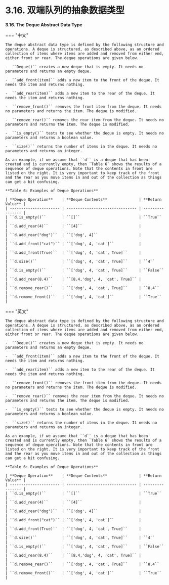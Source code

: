 # 3.16. 双端队列的抽象数据类型

**3.16. The Deque Abstract Data Type**

=== "中文"

    The deque abstract data type is defined by the following structure and operations. A deque is structured, as described above, as an ordered collection of items where items are added and removed from either end, either front or rear. The deque operations are given below.
    
    -  ``Deque()`` creates a new deque that is empty. It needs no parameters and returns an empty deque.
    
    -  ``add_front(item)`` adds a new item to the front of the deque. It needs the item and returns nothing.
    
    -  ``add_rear(item)`` adds a new item to the rear of the deque. It needs the item and returns nothing.
    
    -  ``remove_front()`` removes the front item from the deque. It needs no parameters and returns the item. The deque is modified.
    
    -  ``remove_rear()`` removes the rear item from the deque. It needs no parameters and returns the item. The deque is modified.
    
    -  ``is_empty()`` tests to see whether the deque is empty. It needs no parameters and returns a boolean value.
    
    -  ``size()`` returns the number of items in the deque. It needs no parameters and returns an integer.
    
    As an example, if we assume that ``d`` is a deque that has been created and is currently empty, then `Table 6` shows the results of a sequence of deque operations. Note that the contents in front are listed on the right. It is very important to keep track of the front and the rear as you move items in and out of the collection as things can get a bit confusing.
    
    **Table 6: Examples of Deque Operations**
    
    | **Deque Operation**    | **Deque Contents**              | **Return Value** |
    | ---------------------- | ------------------------------- | ---------------- |
    | ``d.is_empty()``       | ``[]``                          | ``True``         |
    | ``d.add_rear(4)``      | ``[4]``                         |                  |
    | ``d.add_rear("dog")``  | ``['dog', 4]``                  |                  |
    | ``d.add_front("cat")`` | ``['dog', 4, 'cat']``           |                  |
    | ``d.add_front(True)``  | ``['dog', 4, 'cat', True]``     |                  |
    | ``d.size()``           | ``['dog', 4, 'cat', True]``     | ``4``            |
    | ``d.is_empty()``       | ``['dog', 4, 'cat', True]``     | ``False``        |
    | ``d.add_rear(8.4)``    | ``[8.4,'dog', 4, 'cat', True]`` |                  |
    | ``d.remove_rear()``    | ``['dog', 4, 'cat', True]``     | ``8.4``          |
    | ``d.remove_front()``   | ``['dog', 4, 'cat']``           | ``True``         |

=== "英文"

    The deque abstract data type is defined by the following structure and operations. A deque is structured, as described above, as an ordered collection of items where items are added and removed from either end, either front or rear. The deque operations are given below.
    
    -  ``Deque()`` creates a new deque that is empty. It needs no parameters and returns an empty deque.
    
    -  ``add_front(item)`` adds a new item to the front of the deque. It needs the item and returns nothing.
    
    -  ``add_rear(item)`` adds a new item to the rear of the deque. It needs the item and returns nothing.
    
    -  ``remove_front()`` removes the front item from the deque. It needs no parameters and returns the item. The deque is modified.
    
    -  ``remove_rear()`` removes the rear item from the deque. It needs no parameters and returns the item. The deque is modified.
    
    -  ``is_empty()`` tests to see whether the deque is empty. It needs no parameters and returns a boolean value.
    
    -  ``size()`` returns the number of items in the deque. It needs no parameters and returns an integer.
    
    As an example, if we assume that ``d`` is a deque that has been created and is currently empty, then `Table 6` shows the results of a sequence of deque operations. Note that the contents in front are listed on the right. It is very important to keep track of the front and the rear as you move items in and out of the collection as things can get a bit confusing.
    
    **Table 6: Examples of Deque Operations**
    
    | **Deque Operation**    | **Deque Contents**              | **Return Value** |
    | ---------------------- | ------------------------------- | ---------------- |
    | ``d.is_empty()``       | ``[]``                          | ``True``         |
    | ``d.add_rear(4)``      | ``[4]``                         |                  |
    | ``d.add_rear("dog")``  | ``['dog', 4]``                  |                  |
    | ``d.add_front("cat")`` | ``['dog', 4, 'cat']``           |                  |
    | ``d.add_front(True)``  | ``['dog', 4, 'cat', True]``     |                  |
    | ``d.size()``           | ``['dog', 4, 'cat', True]``     | ``4``            |
    | ``d.is_empty()``       | ``['dog', 4, 'cat', True]``     | ``False``        |
    | ``d.add_rear(8.4)``    | ``[8.4,'dog', 4, 'cat', True]`` |                  |
    | ``d.remove_rear()``    | ``['dog', 4, 'cat', True]``     | ``8.4``          |
    | ``d.remove_front()``   | ``['dog', 4, 'cat']``           | ``True``         |
    